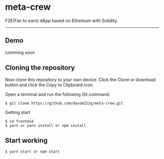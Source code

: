# meta-crew
F2E(Fan to earn) dApp based on Ethereum with Solidity.

---------------------------------------

## Demo
comming soon

## Cloning the repository
Now clone this repository to your own device. Click the Clone or download button and click the Copy to Clipboard icon.

Open a terminal and run the following Git command:

    $ git clone https://github.com/dasom222g/meta-crew.git
    
Getting start

    $ cd frontend
    $ yarn or yarn install or npm install
    
## Start working
    $ yarn start or npm start
